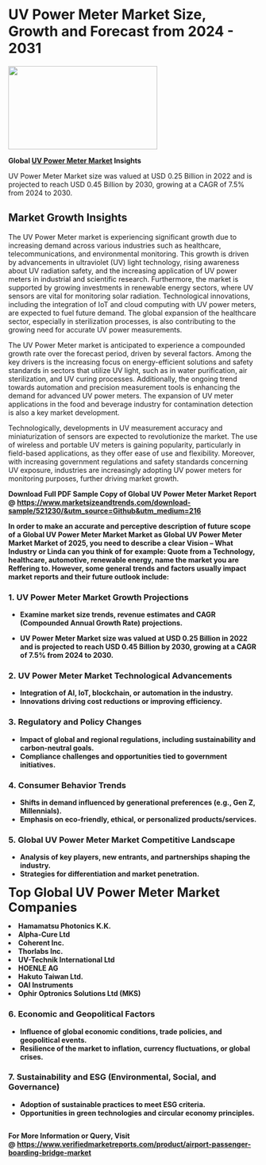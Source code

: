 <H1>UV Power Meter Market Size, Growth and Forecast from 2024 - 2031</H1><img class="aligncenter size-medium wp-image-584254" src="https://thirdeyenews.in/wp-content/uploads/2024/09/Global-Market-Research-300x168.jpeg" alt="" width="300" height="168" /><p><strong>Global&nbsp;<a href="https://www.marketsizeandtrends.com/download-sample/521230/&amp;utm_source=Github&utm_medium=216">UV Power Meter Market</a> Insights</strong></p><p>UV Power Meter Market size was valued at USD 0.25 Billion in 2022 and is projected to reach USD 0.45 Billion by 2030, growing at a CAGR of 7.5% from 2024 to 2030.</p><p><h2>Market Growth Insights</h2> <p>The UV Power Meter market is experiencing significant growth due to increasing demand across various industries such as healthcare, telecommunications, and environmental monitoring. This growth is driven by advancements in ultraviolet (UV) light technology, rising awareness about UV radiation safety, and the increasing application of UV power meters in industrial and scientific research. Furthermore, the market is supported by growing investments in renewable energy sectors, where UV sensors are vital for monitoring solar radiation. Technological innovations, including the integration of IoT and cloud computing with UV power meters, are expected to fuel future demand. The global expansion of the healthcare sector, especially in sterilization processes, is also contributing to the growing need for accurate UV power measurements.</p> <p><strong></strong></p> <p>The UV Power Meter market is anticipated to experience a compounded growth rate over the forecast period, driven by several factors. Among the key drivers is the increasing focus on energy-efficient solutions and safety standards in sectors that utilize UV light, such as in water purification, air sterilization, and UV curing processes. Additionally, the ongoing trend towards automation and precision measurement tools is enhancing the demand for advanced UV power meters. The expansion of UV meter applications in the food and beverage industry for contamination detection is also a key market development.</p> <p>Technologically, developments in UV measurement accuracy and miniaturization of sensors are expected to revolutionize the market. The use of wireless and portable UV meters is gaining popularity, particularly in field-based applications, as they offer ease of use and flexibility. Moreover, with increasing government regulations and safety standards concerning UV exposure, industries are increasingly adopting UV power meters for monitoring purposes, further driving market growth.</p> <p><strong></p><p><span class=""><strong>Download Full PDF Sample Copy of Global UV Power Meter Market Report</strong> @ <a href="https://www.marketsizeandtrends.com/download-sample/521230/&amp;utm_source=Github&utm_medium=216" target="_blank">https://www.marketsizeandtrends.com/download-sample/521230/&amp;utm_source=Github&utm_medium=216</a></span></p><p>In order to make an accurate and perceptive description of future scope of a Global&nbsp;UV Power Meter Market Market as Global&nbsp;UV Power Meter Market Market of 2025, you need to describe a clear Vision &ndash; What Industry or Linda can you think of for example: Quote from a Technology, healthcare, automotive, renewable energy, name the market you are Reffering to. However, some general trends and factors usually impact market reports and their future outlook include:</p><h3>1.&nbsp;<strong>UV Power Meter Market Growth Projections</strong></h3><ul><li>Examine market size trends, revenue estimates and CAGR (Compounded Annual Growth Rate) projections.</li><li><p>UV Power Meter Market size was valued at USD 0.25 Billion in 2022 and is projected to reach USD 0.45 Billion by 2030, growing at a CAGR of 7.5% from 2024 to 2030.</p></li></ul><h3>2.&nbsp;<strong>UV Power Meter Market Technological Advancements</strong></h3><ul><li>Integration of AI, IoT, blockchain, or automation in the industry.</li><li>Innovations driving cost reductions or improving efficiency.</li></ul><h3>3.&nbsp;<strong>Regulatory and Policy Changes</strong></h3><ul><li>Impact of global and regional regulations, including sustainability and carbon-neutral goals.</li><li>Compliance challenges and opportunities tied to government initiatives.</li></ul><h3>4.&nbsp;<strong>Consumer Behavior Trends</strong></h3><ul><li>Shifts in demand influenced by generational preferences (e.g., Gen Z, Millennials).</li><li>Emphasis on eco-friendly, ethical, or personalized products/services.</li></ul><h3>5.&nbsp;<strong>Global UV Power Meter Market Competitive Landscape</strong></h3><ul><li>Analysis of key players, new entrants, and partnerships shaping the industry.</li><li>Strategies for differentiation and market penetration.</li></ul><p data-pm-slice="1 1 []"><span style="color: inherit; font-family: inherit; font-size: 25px;">Top Global UV Power Meter Market Companies</span></p><div class="" data-test-id=""><p><li>Hamamatsu Photonics K.K.</li><li> Alpha-Cure Ltd</li><li> Coherent Inc.</li><li> Thorlabs Inc.</li><li> UV-Technik International Ltd</li><li> HOENLE AG</li><li> Hakuto Taiwan Ltd.</li><li> OAI Instruments</li><li> Ophir Optronics Solutions Ltd (MKS)</li></p></div><h3>6.&nbsp;<strong>Economic and Geopolitical Factors</strong></h3><ul><li>Influence of global economic conditions, trade policies, and geopolitical events.</li><li>Resilience of the market to inflation, currency fluctuations, or global crises.</li></ul><h3>7.&nbsp;<strong>Sustainability and ESG (Environmental, Social, and Governance)</strong></h3><ul><li>Adoption of sustainable practices to meet ESG criteria.</li><li>Opportunities in green technologies and circular economy principles.</li></ul><h2><strong style="font-size: 14px;">For More Information or Query, Visit @&nbsp;</strong><a style="background-color: #ffffff; font-size: 14px;" href="https://www.marketsizeandtrends.com/report/uv-power-meter-market/" target="_blank">https://www.verifiedmarketreports.com/product/airport-passenger-boarding-bridge-market</a></h2>
